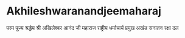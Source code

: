 # Akhileshwaranandjeemaharaj
परम पूज्य श्रद्धेय श्री अखिलेश्वर आनंद जी महाराज राष्ट्रीय धर्माचार्य प्रमुख अखंड सनातन रक्षा दल
